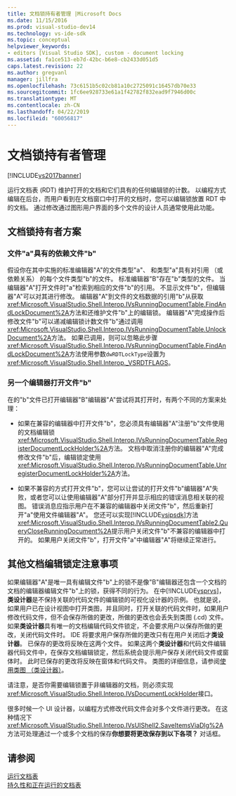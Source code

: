 ```yaml
---
title: 文档锁持有者管理 |Microsoft Docs
ms.date: 11/15/2016
ms.prod: visual-studio-dev14
ms.technology: vs-ide-sdk
ms.topic: conceptual
helpviewer_keywords:
- editors [Visual Studio SDK], custom - document locking
ms.assetid: fa1ce513-eb7d-42bc-b6e8-cb2433d051d5
caps.latest.revision: 22
ms.author: gregvanl
manager: jillfra
ms.openlocfilehash: 73c6151b5c02cb81a10c2725091c16457db70e33
ms.sourcegitcommit: 1fc6ee928733e61a1f42782f832ead9f7946d00c
ms.translationtype: MT
ms.contentlocale: zh-CN
ms.lasthandoff: 04/22/2019
ms.locfileid: "60056817"
---
```

# <a name="document-lock-holder-management"></a>文档锁持有者管理
[!INCLUDE[vs2017banner](../includes/vs2017banner.md)]

运行文档表 (RDT) 维护打开的文档和它们具有的任何编辑锁的计数。 以编程方式编辑在后台，而用户看到在文档窗口中打开的文档时，您可以编辑锁放置 RDT 中的文档。 通过修改通过图形用户界面的多个文件的设计人员通常使用此功能。  
  
## <a name="document-lock-holder-scenarios"></a>文档锁持有者方案  
  
### <a name="file-a-has-a-dependence-on-file-b"></a>文件"a"具有的依赖文件"b"  
 假设你在其中实施的标准编辑器"A"的文件类型"a"、 和类型"a"具有对引用 （或依赖关系） 的每个文件类型"b"的文件。 标准编辑器"B"存在"b"类型的文件。 当编辑器"A"打开文件时"a"检索到相应的文件"b"的引用。 不显示文件"b"，但编辑器"A"可以对其进行修改。 编辑器"A"到文件的文档数据的引用"b"从获取<xref:Microsoft.VisualStudio.Shell.Interop.IVsRunningDocumentTable.FindAndLockDocument%2A>方法和还维护文件"b"上的编辑锁。 编辑器"A"完成操作后修改文件"b"可以递减编辑锁计数文件"b"通过调用<xref:Microsoft.VisualStudio.Shell.Interop.IVsRunningDocumentTable.UnlockDocument%2A>方法。 如果已调用，则可以忽略此步骤<xref:Microsoft.VisualStudio.Shell.Interop.IVsRunningDocumentTable.FindAndLockDocument%2A>方法使用参数`dwRDTLockType`设置为<xref:Microsoft.VisualStudio.Shell.Interop._VSRDTFLAGS>。  
  
### <a name="file-b-is-opened-by-a-different-editor"></a>另一个编辑器打开文件"b"  
 在的"b"文件已打开编辑器"B"编辑器"A"尝试将其打开时，有两个不同的方案来处理：  
  
- 如果在兼容的编辑器中打开文件"b"，您必须具有编辑器"A"注册"b"文件使用的文档编辑锁<xref:Microsoft.VisualStudio.Shell.Interop.IVsRunningDocumentTable.RegisterDocumentLockHolder%2A>方法。 文档中取消注册你的编辑器"A"完成修改文件"b"后，编辑锁定使用<xref:Microsoft.VisualStudio.Shell.Interop.IVsRunningDocumentTable.UnregisterDocumentLockHolder%2A>方法。  
  
- 如果不兼容的方式打开文件"b"，您可以让尝试的打开文件"b"编辑器"A"失败，或者您可以让使用编辑器"A"部分打开并显示相应的错误消息相关联的视图。 错误消息应指示用户在不兼容的编辑器中关闭文件"b"，然后重新打开"a"使用文件编辑器"A"。 您还可以实现[!INCLUDE[vsipsdk](../includes/vsipsdk-md.md)]方法<xref:Microsoft.VisualStudio.Shell.Interop.IVsRunningDocumentTable2.QueryCloseRunningDocument%2A>提示用户关闭文件"b"不兼容的编辑器中打开的。 如果用户关闭文件"b"，打开文件"a"中编辑器"A"将继续正常进行。  
  
## <a name="additional-document-edit-lock-considerations"></a>其他文档编辑锁定注意事项  
 如果编辑器"A"是唯一具有编辑文件"b"上的锁不是像"B"编辑器还包含一个文档的文档的编辑器编辑文件"b"上的锁，获得不同的行为。 在中[!INCLUDE[vsprvs](../includes/vsprvs-md.md)]，**类设计器**是不保持关联的代码文件的编辑锁的可视化设计器的示例。 也就是说，如果用户已在设计视图中打开类图，并且同时，打开关联的代码文件时，如果用户修改代码文件，但不会保存所做的更改，所做的更改也会丢失到类图 (.cd) 文件。 如果**类设计器**具有唯一的文档编辑代码文件锁定，不会要求用户以保存所做的更改，关闭代码文件时。 IDE 将要求用户保存所做的更改只有在用户关闭后才**类设计器**。 已保存的更改将反映在这两个文件。 如果这两个**类设计器**和代码文件编辑器代码文件中，在保存文档编辑锁定，然后系统会提示用户保存关闭代码文件或窗体时。 此时已保存的更改将反映在窗体和代码文件。 类图的详细信息，请参阅[使用类图 （类设计器）](../ide/working-with-class-diagrams-class-designer.md)。  
  
 请注意，是否你需要编辑锁置于非编辑器的文档，则必须实现<xref:Microsoft.VisualStudio.Shell.Interop.IVsDocumentLockHolder>接口。  
  
 很多时候一个 UI 设计器，以编程方式修改代码文件会对多个文件进行更改。 在这种情况下<xref:Microsoft.VisualStudio.Shell.Interop.IVsUIShell2.SaveItemsViaDlg%2A>方法可处理通过一个或多个文档的保存**你想要将更改保存到以下各项？** 对话框。  
  
## <a name="see-also"></a>请参阅  
 [运行文档表](../extensibility/internals/running-document-table.md)   
 [持久性和正在运行的文档表](../extensibility/internals/persistence-and-the-running-document-table.md)
